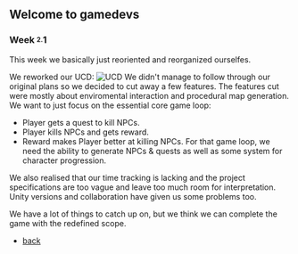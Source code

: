 ## Welcome to gamedevs

### Week <sup><sub>2.</sub></sup>1

This week we basically just reoriented and reorganized ourselfes.

We reworked our UCD:
![UCD](https://albgei.github.io/gamedevs/UCD%202.png)
We didn't manage to follow through our original plans so we decided to cut away a few features.
The features cut were mostly about enviromental interaction and procedural map generation.
We want to just focus on the essential core game loop:
- Player gets a quest to kill NPCs.
- Player kills NPCs and gets reward.
- Reward makes Player better at killing NPCs.
For that game loop, we need the ability to generate NPCs & quests as well as some system for character progression.

We also realised that our time tracking is lacking and the project specifications are too vague and leave too much room for interpretation.
Unity versions and collaboration have given us some problems too.

We have a lot of things to catch up on, but we think we can complete the game with the redefined scope.

- [back](https://albgei.github.io/gamedevs/index)

<script src="https://utteranc.es/client.js"
        repo="albgei/gamedevs"
        issue-term="pathname"
        label="commentary_"
        theme="github-dark"
        crossorigin="anonymous"
        async>
